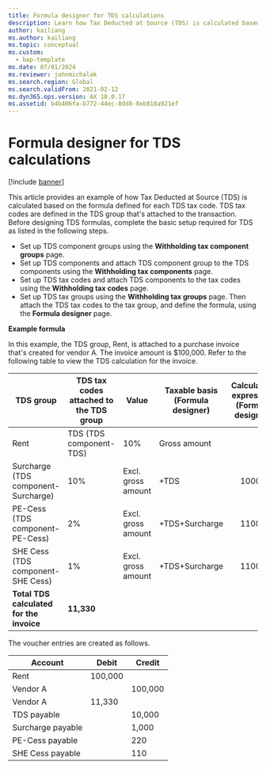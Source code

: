 ```yaml
---
title: Formula designer for TDS calculations
description: Learn how Tax Deducted at Source (TDS) is calculated based on the formula defined for each TDS tax code in the TDS group that's attached to the transaction.
author: kailiang
ms.author: kailiang
ms.topic: conceptual
ms.custom: 
  - bap-template
ms.date: 07/01/2024
ms.reviewer: johnmichalak
ms.search.region: Global
ms.search.validFrom: 2021-02-12
ms.dyn365.ops.version: AX 10.0.17
ms.assetid: b4b406fa-b772-44ec-8dd8-8eb818a921ef
---
```


# Formula designer for TDS calculations

[!include [banner](../../includes/banner.md)]

This article provides an example of how Tax Deducted at Source (TDS) is calculated based on the formula defined for each TDS tax code. TDS tax codes are defined in the TDS group that's attached to the transaction. Before designing TDS formulas, complete the basic setup required for TDS as listed in the following steps. 

- Set up TDS component groups using the **Withholding tax component groups** page. 
- Set up TDS components and attach TDS component group to the TDS components using the **Withholding tax components** page. 
- Set up TDS tax codes and attach TDS components to the tax codes using the **Withholding tax codes** page. 
- Set up TDS tax groups using the **Withholding tax groups** page. Then attach the TDS tax codes to the tax group, and define the formula, using the **Formula designer** page. 

**Example formula**

In this example, the TDS group, Rent, is attached to a purchase invoice that's created for vendor A. The invoice amount is $100,000. Refer to the following table to view the TDS calculation for the invoice.

| TDS  group                                                   | TDS tax codes attached to the TDS group | Value              | Taxable basis  (Formula designer) | Calculation expression  (Formula designer) | Base amount | Calculated TDS amount |
| ------------------------------------------------------------ | --------------------------------------- | ------------------ | --------------------------------- | :----------------------------------------: | ----------- | --------------------- |
| Rent                                                         | TDS  (TDS component-TDS)                | 10%                | Gross amount                      |                                            | 100,000      | 10,000                 |
| Surcharge  (TDS component-Surcharge)                         | 10%                                     | Excl. gross amount | +TDS                              |                   10000                    | 1,000        |                       |
| PE-Cess  (TDS component- PE-Cess)                            | 2%                                      | Excl. gross amount | +TDS+Surcharge                    |                   11000                    | 220         |                       |
| SHE Cess  (TDS component- SHE Cess)                          | 1%                                      | Excl. gross amount | +TDS+Surcharge                    |                   11000                    | 110         |                       |
| **Total** **TDS**  **calculated** **for** **the** **invoice** | **11,330**                               |                    |                                   |                                            |             |                       |

The voucher entries are created as follows.

| Account           | Debit  | Credit |
| ----------------- | ------ | ------ |
| Rent              | 100,000 |        |
| Vendor A          |        | 100,000 |
| Vendor A          | 11,330  |        |
| TDS payable       |        | 10,000  |
| Surcharge payable |        | 1,000   |
| PE-Cess payable   |        | 220    |
| SHE Cess payable  |        | 110    |
